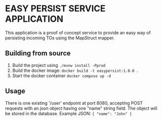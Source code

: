 # EASY PERSIST SERVICE APPLICATION

This application is a proof of concept service to provide an easy way of persisting incoming TOs using the MapStruct mapper.

## Building from source

1. Build the project using `./mvnw install -Pprod`
2. Build the docker image: `docker build -t easypersist:1.0.0 .`
3. Start the docker container `docker compose up -d`

## Usage

There is one existing '/user' endpoint at port 8080, accepting POST requests with an json object having one "name" string field. The object will be stored in the database.
Example JSON:
`{ "name": "John" }`
